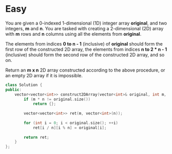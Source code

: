 # Easy

You are given a 0-indexed 1-dimensional (1D) integer array **original**, and two integers, **m** and **n**. You are tasked with creating a 2-dimensional (2D) array with **m** rows and **n** columns using all the elements from **original**.

The elements from indices **0 to n - 1** (inclusive) of **original** should form the first row of the constructed 2D array, the elements from indices **n to 2 * n - 1** (inclusive) should form the second row of the constructed 2D array, and so on.

Return an **m x n** 2D array constructed according to the above procedure, or an empty 2D array if it is impossible.

```cpp
class Solution {
public:
    vector<vector<int>> construct2DArray(vector<int>& original, int m, int n) {
        if (m * n != original.size())
            return {};
        
        vector<vector<int>> ret(m, vector<int>(n));
        
        for (int i = 0; i < original.size(); ++i)
            ret[i / n][i % n] = original[i];
        
        return ret;
    }
};
```
